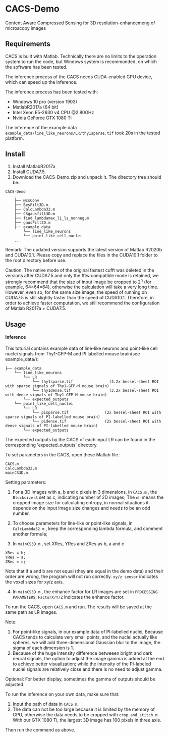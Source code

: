 # CACS-Demo
Content Aware Compressed Sensing for 3D resolution-enhancemeng of microscopy images 

## Requirements

CACS is built with Matlab. Technically there are no limits to the operation system to run the code, but Windows system is recommonded, on which the software has been tested.

The inference process of the CACS needs CUDA-enabled GPU device, which can speed up the inference. 

The inference process has been tested with:

 * Windows 10 pro (version 1903)
 * MatlabR2017a (64 bit)
 * Intel Xeon E5-2630 v4 CPU @2.80GHz
 * Nvidia GeForce GTX 1080 Ti
 
The inference of the example data `example_data/line_like_neurons/LR/thy1sparse.tif` took 20s in the tested platform.

## Install

1. Install MatlabR2017a 
2. Install CUDA7.5.
3. Download the CACS-Demo.zip and unpack it. The directory tree should be: 

```  
CACS-Demo   
    .
    ├── @csConv
    ├── BesFilt3D.m
    ├── CalcLambda32.m
    ├── CSgausfilt3D.m
    ├── find_lambdamax_l1_ls_nonneg.m
    ├── gausFilt3D.m
    ├── example_data
        └── line_like_neurons
        └── point_like_cell_nuclei
    ...
```
Remark: The updated version supports the latest version of Matlab R2020b and CUDA10.1. Please copy and replace the files in the CUDA10.1 folder to the root directory before use.

Caution: The native mode of the original fastest cufft was deleted in the versions after CUDA7.5 and only the fftw compatible mode is retained, we strongly recommend that the size of input image be cropped to 2<sup>n</sup> (for example, 64×64×64), otherwise the calculation will take a very long time. However, even so, for the same size image, the speed of running on CUDA7.5 is still slightly faster than the speed of CUDA10.1. Therefore, in order to achieve faster computation, we still recommend the configuration of Matlab R2017a + CUDA7.5.
## Usage

#### Inference

This toturial contains example data of line-like neurons and point-like cell nuclei signals from Thy1-GFP-M and PI labelled mouse brain(see example_data/):

```
├── example_data
    └── line_like_neurons
        └── LR
            └── thy1sparse.tif                (3.2x bessel-sheet ROI with sparse signals of Thy1-GFP-M mouse brain)
            └── thy1dense.tif                 (3.2x bessel-sheet ROI with dense signals of Thy1-GFP-M mouse brain)
        └── expected_outputs
    └── point_like_cell_nuclei
        └── LR
            └── pisparse.tif                (2x bessel-sheet ROI with sparse signals of PI-labelled mouse brain)
            └── pidense.tif                 (2x bessel-sheet ROI with dense signals of PI-labelled mouse brain)
        └── expected_outputs

```

The expected outputs by the CACS of each input LR can be found in the corresponding 'expected_outputs' directory. 

To set parameters in the CACS, open these Matlab file :

```
CACS.m
CalcLambda32.m
mainCS3D.m

```

Setting parameters:

1. For a 3D images with a, b and c pixels in 3 dimensions, in `CACS.m` , the `Blocksize` is set as c, indicating number of 2D images; The `nh` means the cropped image size for calculating entropy, in normal situations it depends on the input image size changes and needs to be an odd number.

2. To choose parameters for line-like or point-like signals, in `CalcLambda32.m` , keep the corresponding lambda formula, and comment another formula;

3. In `mainCS3D.m` , set XRes, YRes and ZRes as b, a and c
```
XRes = b;
YRes = a;
ZRes = c;
```
Note that if a and b are not equal (they are equal in the demo data) and their order are wrong, the program will not run correctly.
`xy/z sensor` indicates the voxel sizes for xy/z axis.

4. In `mainCS3D.m` , the enhance factor for LR images are set in `PROCESSING PARAMETERS`;
`FactorX/Y/Z` indicates the enhance factor. 

To run the CACS, open `CACS.m` and run.
The results will be saved at the same path as LR images.

Note:
1. For point-like signals, in our example data of PI-labelled nuclei, Because CACS tends to calculate very small points, and the nuclei actually like spheres, we will add three-dimensional Gaussian blur to the image, the sigma of each dimension is 1.
2. Because of the huge intensity difference betweeen bright and dark neural signals, the option to adjust the image gamma is added at the end to achieve better visualization; while the intensity of the PI-labeled nuclei signals are relatively close and there is no need to adjust gamma.

Optional: For better display, sometimes the gamma of outputs should be adjusted.

To run the inference on your own data, make sure that:
1. Input the path of data in `CACS.m`.
2. The data can not be too large because it is limited by the memory of GPU, otherwise the data needs to be cropped with `crop_and_stitch.m`. With our GTX 1080 Ti, the largest 3D image has 100 pixels in three axis.

Then run the command as above. 
